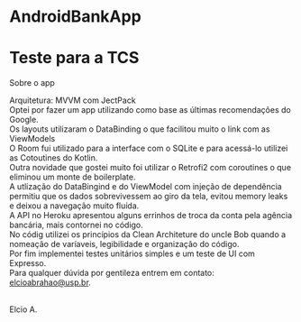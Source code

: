 # AndroidBankApp
# Teste para a TCS
Sobre o app

Arquitetura: MVVM com JectPack<BR>
Optei por fazer um app utilizando como base as últimas recomendações do Google.<BR>
Os layouts utilizaram o DataBinding o que facilitou muito o link com as ViewModels<BR>
O Room fui utilizado para a interface com o SQLite e para acessá-lo utilizei as Cotoutines do Kotlin.<BR>
Outra novidade que gostei muito foi utilizar o Retrofi2 com coroutines o que eliminou um monte de boilerplate.<BR>
A utlização do DataBingind e do ViewModel com injeção de dependência permitiu que os dados sobrevivessem ao giro da tela, evitou memory leaks e deixou a navegação muito fluída.<BR>
A API no Heroku apresentou alguns errinhos de troca da conta pela agência bancária, mais contornei no código.<BR>
No códig utilizei os princípios da Clean Architeture do uncle Bob quando a nomeação de varíaveis, legibilidade e organização do código.<BR>
Por fim implementei testes unitários simples e um teste de UI com Expresso.<BR>
Para qualquer dúvida por gentileza entrem em contato: elcioabrahao@usp.br.<BR><BR>

Elcio A.
